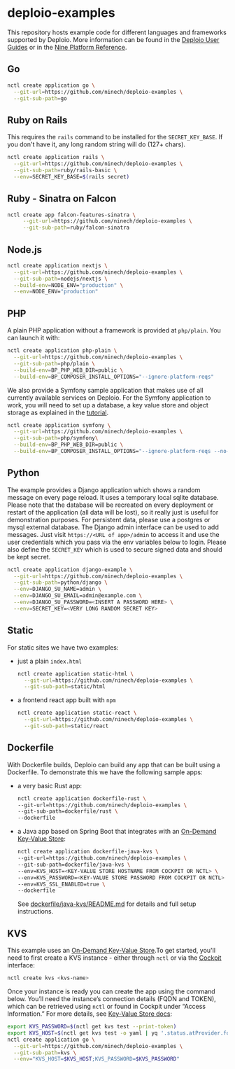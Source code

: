 # deploio-examples

This repository hosts example code for different languages and frameworks
supported by Deploio. More information can be found in the
[Deploio User Guides](https://docs.deplo.io/) or in the
[Nine Platform Reference](https://docs.nine.ch/docs/category/deploio-paas).

## Go

```bash
nctl create application go \
  --git-url=https://github.com/ninech/deploio-examples \
  --git-sub-path=go
```

## Ruby on Rails

This requires the `rails` command to be installed for the `SECRET_KEY_BASE`.
If you don't have it, any long random string will do (127+ chars).

```bash
nctl create application rails \
  --git-url=https://github.com/ninech/deploio-examples \
  --git-sub-path=ruby/rails-basic \
  --env=SECRET_KEY_BASE=$(rails secret)
```

## Ruby - Sinatra on Falcon

```bash
nctl create app falcon-features-sinatra \
     --git-url=https://github.com/ninech/deploio-examples \
     --git-sub-path=ruby/falcon-sinatra
```

## Node.js

```bash
nctl create application nextjs \
  --git-url=https://github.com/ninech/deploio-examples \
  --git-sub-path=nodejs/nextjs \
  --build-env=NODE_ENV="production" \
  --env=NODE_ENV="production"
```

## PHP

A plain PHP application without a framework is provided at `php/plain`.
You can launch it with:

```bash
nctl create application php-plain \
  --git-url=https://github.com/ninech/deploio-examples \
  --git-sub-path=php/plain \
  --build-env=BP_PHP_WEB_DIR=public \
  --build-env=BP_COMPOSER_INSTALL_OPTIONS="--ignore-platform-reqs"
```

We also provide a Symfony sample application that makes use of all currently
available services on Deploio.
For the Symfony application to work, you will need to set up a database, a key
value store and object storage as explained in the
[tutorial](https://docs.deplo.io/quick_start/PHP/create_app/).

```bash
nctl create application symfony \
  --git-url=https://github.com/ninech/deploio-examples \
  --git-sub-path=php/symfony\
  --build-env=BP_PHP_WEB_DIR=public \
  --build-env=BP_COMPOSER_INSTALL_OPTIONS="--ignore-platform-reqs --no-scripts -o"
```

## Python

The example provides a Django application which shows a random message on every
page reload. It uses a temporary local sqlite database. Please note that the
database will be recreated on every deployment or restart of the application
(all data will be lost), so it really just is useful for demonstration purposes.
For persistent data, please use a postgres or mysql external database.  The
Django admin interface can be used to add messages. Just visit `https://<URL of
app>/admin` to access it and use the user credentials which you pass via the env
variables below to login.
Please also define the `SECRET_KEY` which is used to secure signed data and
should be kept secret.

```bash
nctl create application django-example \
  --git-url=https://github.com/ninech/deploio-examples \
  --git-sub-path=python/django \
  --env=DJANGO_SU_NAME=admin \
  --env=DJANGO_SU_EMAIL=admin@example.com \
  --env=DJANGO_SU_PASSWORD=<INSERT A PASSWORD HERE> \
  --env=SECRET_KEY=<VERY LONG RANDOM SECRET KEY>
```

## Static

For static sites we have two examples:

* just a plain `index.html`

    ```bash
    nctl create application static-html \
      --git-url=https://github.com/ninech/deploio-examples \
      --git-sub-path=static/html
    ```

* a frontend react app built with `npm`

    ```bash
    nctl create application static-react \
      --git-url=https://github.com/ninech/deploio-examples \
      --git-sub-path=static/react
    ```

## Dockerfile

With Dockerfile builds, Deploio can build any app that can be built using a
Dockerfile. To demonstrate this we have the following sample apps:

* a very basic Rust app:

    ```bash
    nctl create application dockerfile-rust \
    --git-url=https://github.com/ninech/deploio-examples \
    --git-sub-path=dockerfile/rust \
    --dockerfile
    ```
* a Java app based on Spring Boot that integrates with an [On-Demand Key-Value Store](https://docs.nine.ch/de/docs/on-demand-databases/on-demand-key-value-store/):

  ```bash
  nctl create application dockerfile-java-kvs \
  --git-url=https://github.com/ninech/deploio-examples \
  --git-sub-path=dockerfile/java-kvs \
  --env=KVS_HOST=<KEY-VALUE STORE HOSTNAME FROM COCKPIT OR NCTL> \
  --env=KVS_PASSWORD=<KEY-VALUE STORE PASSWORD FROM COCKPIT OR NCTL> \
  --env=KVS_SSL_ENABLED=true \
  --dockerfile
  ```

  See [dockerfile/java-kvs/README.md](dockerfile/java-kvs/README.md) for details and full setup instructions.

## KVS

This example uses an [On-Demand Key-Value Store](https://docs.nine.ch/de/docs/on-demand-databases/on-demand-key-value-store/).To get started, you'll need to first create a KVS instance - either through `nctl` or via the [Cockpit](https://cockpit.nine.ch/en) interface: 

```bash
nctl create kvs <kvs-name>
```

Once your instance is ready you can create the app using the command below. You’ll need the instance’s connection details (FQDN and TOKEN), which can be retrieved using `nctl` or found in Cockpit under “Access Information.” For more details, see [Key-Value Store docs](https://docs.nine.ch/docs/on-demand-databases/on-demand-key-value-store#connecting):

```bash
export KVS_PASSWORD=$(nctl get kvs test --print-token)
export KVS_HOST=$(nctl get kvs test -o yaml | yq '.status.atProvider.fqdn')
nctl create application go \
  --git-url=https://github.com/ninech/deploio-examples \
  --git-sub-path=kvs \
  --env="KVS_HOST=$KVS_HOST;KVS_PASSWORD=$KVS_PASSWORD"
```
